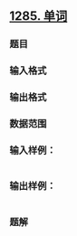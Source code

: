 ## [1285. 单词](https://www.acwing.com/problem/content/solution/1287/1/)

### 题目

### 输入格式

### 输出格式

### 数据范围

### 输入样例：

```

```

### 输出样例：

```

```

### 题解